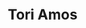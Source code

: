 ---
title: "Tori Amos"
summary: "Tori Amos is an American singer-songwriter and pianist. She is a classically trained musician with a mezzo-soprano vocal range. Having already begun composing instrumental pieces on piano, Amos won a full scholarship to the Peabody Institute at Johns Hopkins University at the age of five, the youngest person ever to have been admitted. She had to leave at the age of eleven when her scholarship was discontinued for what Rolling Stone described as \"musical insubordination\". Amos was the lead singer of the short-lived 1980s pop group Y Kant Tori Read before achieving her breakthrough as a solo artist in the early 1990s. Her songs focus on a broad range of topics, including sexuality, feminism, politics, and religion.
Her charting singles include \"Crucify\", \"Silent All These Years\", \"God\", \"Cornflake Girl\", \"Caught a Lite Sneeze\", \"Professional Widow\", \"Spark\", \"1000 Oceans\", \"Flavor\" and \"A Sorta Fairytale\", her most commercially successful single in the U.S. to date. Amos has received five MTV VMA nominations and eight Grammy Award nominations, and won an Echo Klassik award for her Night of Hunters classical crossover album. She is listed on VH1's 1999 \"100 Greatest Women of Rock and Roll\" at number 71."
slug: "tori-amos"
image: "tori-amos.jpg"
apple_music_artist_url: "None"
wikipedia_url: "https://en.wikipedia.org/wiki/Tori_Amos"
---